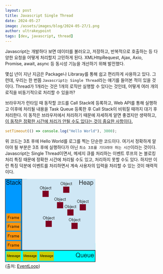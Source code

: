 ```yaml
---
layout: post
title: Javascript Single Thread
date: 2024-05-27
image: /assets/images/blog/2024-05-27/1.png
author: ultrakeypoint
tags: [dev, javascript, thread]
---
```


Javascript는 개발하다 보면 데이터를 불러오고, 저장하고, 반복적으로 호출하는 등 다양한 요청을 어떻게 처리할지 고민하게 된다. XMLHttpRequest, Ajax, Axio, Promise, await, async 등 동시성 기능을 개선하기 위해 발전했다.

몇십 년이 지난 지금은 Package나 Libraray를 통해 쉽고 편리하게 사용하고 있다. 그런데, 우리는 한 번쯤 `Javascript는 Single Thread`라는 얘기를 들어본 적이 있을 것이다. Thread가 1개라는 것은 1개의 로직만 실행할 수 있다는 것인데, 어떻게 여러 개의 로직을 비동기적으로 처리할 수 있을까?

브라우저가 런타임 때 동작할 코드를 Call Stack에 등록하고, Web API를 통해 실행하고 이후에 처리될 내용을 Task Queue 등록한 후 Call Stack이 비워질 때까지 대기 후 처리한다. 이 동작은 브라우저에서 처리하기 때문에 자세하게 알면 좋겠지만 생략하고, <u>이 동작은 정확한 시간에 처리가 안될 수도 있다는 것이 중요한 사항이다.</u>

```javascript
setTimeout(() => console.log("Hello World"), 3000);
```

위 코드는 3초 후에 Hello World를 로그를 찍는 단순한 코드이다. 여기서 정확하게 알아야 될 부분은 3초 후에 실행하다가 아닌 `최소 3초를 기다려야 하는 시간`이라는 것이다. Javascript는 Single Thread이면서, 메세지 큐를 처리하는 이벤트 루프의 논 블로킹 처리 특징 때문에 정확한 시간에 처리될 수도 있고, 처리하지 못할 수도 있다. 하지만 이런 특징 덕분에 이벤트를 처리하면서 계속 사용자의 입력을 처리할 수 있는 것이 매력적이다.

![EventLoopVisual]  
(출처: [EventLoop])

<!-- 이미지 -->

[EventLoopVisual]: /assets/images/blog/2024-05-27/2.png

<!-- 링크 -->

[EventLoop]: https://developer.mozilla.org/en-US/docs/Web/JavaScript/Event_loop
